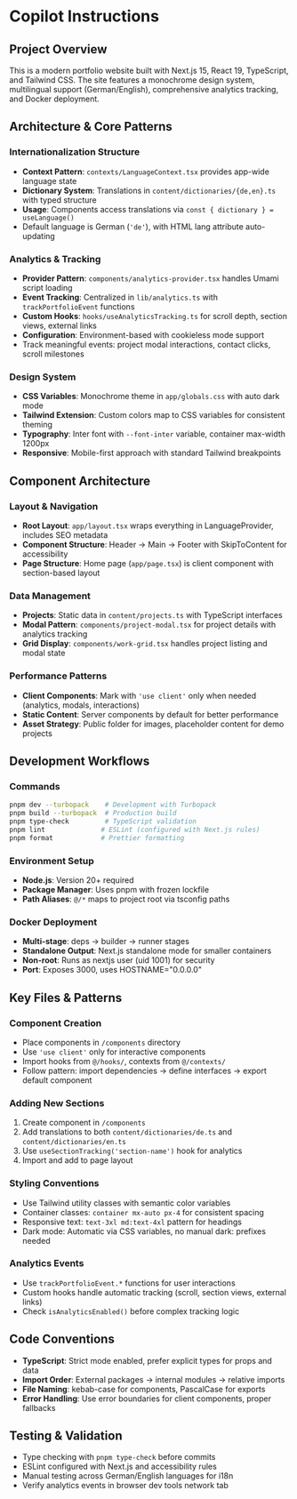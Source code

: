 # Copilot Instructions

## Project Overview
This is a modern portfolio website built with Next.js 15, React 19, TypeScript, and Tailwind CSS. The site features a monochrome design system, multilingual support (German/English), comprehensive analytics tracking, and Docker deployment.

## Architecture & Core Patterns

### Internationalization Structure
- **Context Pattern**: `contexts/LanguageContext.tsx` provides app-wide language state
- **Dictionary System**: Translations in `content/dictionaries/{de,en}.ts` with typed structure
- **Usage**: Components access translations via `const { dictionary } = useLanguage()`
- Default language is German (`'de'`), with HTML lang attribute auto-updating

### Analytics & Tracking
- **Provider Pattern**: `components/analytics-provider.tsx` handles Umami script loading
- **Event Tracking**: Centralized in `lib/analytics.ts` with `trackPortfolioEvent` functions
- **Custom Hooks**: `hooks/useAnalyticsTracking.ts` for scroll depth, section views, external links
- **Configuration**: Environment-based with cookieless mode support
- Track meaningful events: project modal interactions, contact clicks, scroll milestones

### Design System
- **CSS Variables**: Monochrome theme in `app/globals.css` with auto dark mode
- **Tailwind Extension**: Custom colors map to CSS variables for consistent theming
- **Typography**: Inter font with `--font-inter` variable, container max-width 1200px
- **Responsive**: Mobile-first approach with standard Tailwind breakpoints

## Component Architecture

### Layout & Navigation
- **Root Layout**: `app/layout.tsx` wraps everything in LanguageProvider, includes SEO metadata
- **Component Structure**: Header → Main → Footer with SkipToContent for accessibility
- **Page Structure**: Home page (`app/page.tsx`) is client component with section-based layout

### Data Management
- **Projects**: Static data in `content/projects.ts` with TypeScript interfaces
- **Modal Pattern**: `components/project-modal.tsx` for project details with analytics tracking
- **Grid Display**: `components/work-grid.tsx` handles project listing and modal state

### Performance Patterns
- **Client Components**: Mark with `'use client'` only when needed (analytics, modals, interactions)
- **Static Content**: Server components by default for better performance
- **Asset Strategy**: Public folder for images, placeholder content for demo projects

## Development Workflows

### Commands
```bash
pnpm dev --turbopack    # Development with Turbopack
pnpm build --turbopack  # Production build
pnpm type-check         # TypeScript validation
pnpm lint              # ESLint (configured with Next.js rules)
pnpm format            # Prettier formatting
```

### Environment Setup
- **Node.js**: Version 20+ required
- **Package Manager**: Uses pnpm with frozen lockfile
- **Path Aliases**: `@/*` maps to project root via tsconfig paths

### Docker Deployment
- **Multi-stage**: deps → builder → runner stages
- **Standalone Output**: Next.js standalone mode for smaller containers
- **Non-root**: Runs as nextjs user (uid 1001) for security
- **Port**: Exposes 3000, uses HOSTNAME="0.0.0.0"

## Key Files & Patterns

### Component Creation
- Place components in `/components` directory
- Use `'use client'` only for interactive components
- Import hooks from `@/hooks/`, contexts from `@/contexts/`
- Follow pattern: import dependencies → define interfaces → export default component

### Adding New Sections
1. Create component in `/components`
2. Add translations to both `content/dictionaries/de.ts` and `content/dictionaries/en.ts`
3. Use `useSectionTracking('section-name')` hook for analytics
4. Import and add to page layout

### Styling Conventions
- Use Tailwind utility classes with semantic color variables
- Container classes: `container mx-auto px-4` for consistent spacing
- Responsive text: `text-3xl md:text-4xl` pattern for headings
- Dark mode: Automatic via CSS variables, no manual dark: prefixes needed

### Analytics Events
- Use `trackPortfolioEvent.*` functions for user interactions
- Custom hooks handle automatic tracking (scroll, section views, external links)
- Check `isAnalyticsEnabled()` before complex tracking logic

## Code Conventions
- **TypeScript**: Strict mode enabled, prefer explicit types for props and data
- **Import Order**: External packages → internal modules → relative imports
- **File Naming**: kebab-case for components, PascalCase for exports
- **Error Handling**: Use error boundaries for client components, proper fallbacks

## Testing & Validation
- Type checking with `pnpm type-check` before commits
- ESLint configured with Next.js and accessibility rules
- Manual testing across German/English languages for i18n
- Verify analytics events in browser dev tools network tab